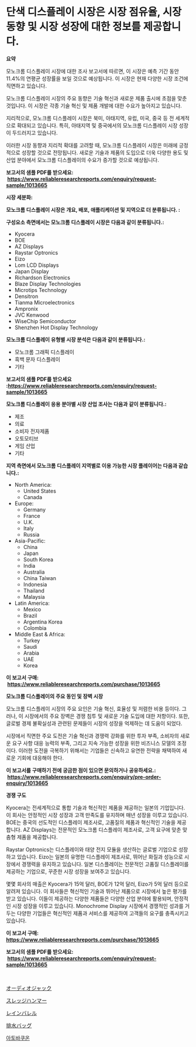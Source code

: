 <p><h1>단색 디스플레이 시장은 시장 점유율, 시장 동향 및 시장 성장에 대한 정보를 제공합니다.</h1></p><p><strong>요약</strong></p>
<p><p>모노크롬 디스플레이 시장에 대한 조사 보고서에 따르면, 이 시장은 예측 기간 동안 11.4%의 연평균 성장률을 보일 것으로 예상됩니다. 이 시장은 현재 다양한 시장 조건에 직면하고 있습니다.</p><p>모노크롬 디스플레이 시장의 주요 동향은 기술 혁신과 새로운 제품 출시에 초점을 맞춘 것입니다. 이 시장은 각종 기술 혁신 및 제품 개발에 대한 수요가 높아지고 있습니다.</p><p>지리적으로, 모노크롬 디스플레이 시장은 북미, 아태지역, 유럽, 미국, 중국 등 전 세계적으로 확대되고 있습니다. 특히, 아태지역 및 중국에서의 모노크롬 디스플레이 시장 성장이 두드러지고 있습니다.</p><p>이러한 시장 동향과 지리적 확대를 고려할 때, 모노크롬 디스플레이 시장은 미래에 긍정적으로 성장할 것으로 전망됩니다. 새로운 기술과 제품의 도입으로 더욱 다양한 용도 및 산업 분야에서 모노크롬 디스플레이의 수요가 증가할 것으로 예상됩니다.</p></p>
<p><strong>보고서의 샘플 PDF를 받으세요: &nbsp;<a href="https://www.reliableresearchreports.com/enquiry/request-sample/1013665">https://www.reliableresearchreports.com/enquiry/request-sample/1013665</a></strong></p>
<p><strong>시장 세분화:</strong></p>
<p><strong> 모노크롬 디스플레이 시장은 개요, 배포, 애플리케이션 및 지역으로 더 분류됩니다. :</strong></p>
<p><strong>구성요소 측면에서는 모노크롬 디스플레이 시장은 다음과 같이 분류됩니다.:</strong></p>
<p><ul><li>Kyocera</li><li>BOE</li><li>AZ Displays</li><li>Raystar Optronics</li><li>Eizo</li><li>Lom LCD Displays</li><li>Japan Display</li><li>Richardson Electronics</li><li>Blaze Display Technologies</li><li>Microtips Technology</li><li>Densitron</li><li>Tianma Microelectronics</li><li>Ampronix</li><li>JVC Kenwood</li><li>WiseChip Semiconductor</li><li>Shenzhen Hot Display Technology</li></ul></p>
<p><strong> 모노크롬 디스플레이 유형별 시장 분석은 다음과 같이 분류됩니다.:</strong></p>
<p><ul><li>모노크롬 그래픽 디스플레이</li><li>흑백 문자 디스플레이</li><li>기타</li></ul></p>
<p><strong>보고서의 샘플 PDF를 받으세요 :<a href="https://www.reliableresearchreports.com/enquiry/request-sample/1013665">https://www.reliableresearchreports.com/enquiry/request-sample/1013665</a></strong></p>
<p><strong> 모노크롬 디스플레이 응용 분야별 시장 산업 조사는 다음과 같이 분류됩니다.:</strong></p>
<p><ul><li>제조</li><li>의료</li><li>소비자 전자제품</li><li>오토모티브</li><li>게임 산업</li><li>기타</li></ul></p>
<p><strong>지역 측면에서 모노크롬 디스플레이 지역별로 이용 가능한 시장 플레이어는 다음과 같습니다.:</strong></p>
<p><ul>
    <li>
        North America:
        <ul>
            <li>United States</li>
            <li>Canada</li>
        </ul>
    </li>
    <li>
        Europe:
        <ul>
            <li>Germany</li>
            <li>France</li>
            <li>U.K.</li>
            <li>Italy</li>
            <li>Russia</li>
        </ul>
    </li>
    <li>
        Asia-Pacific:
        <ul>
            <li>China</li>
            <li>Japan</li>
            <li>South Korea</li>
            <li>India</li>
            <li>Australia</li>
            <li>China Taiwan</li>
            <li>Indonesia</li>
            <li>Thailand</li>
            <li>Malaysia</li>
        </ul>
    </li>
    <li>
        Latin America:
        <ul>
            <li>Mexico</li>
            <li>Brazil</li>
            <li>Argentina Korea</li>
            <li>Colombia</li>
        </ul>
    </li>
    <li>
        Middle East & Africa:
        <ul>
            <li>Turkey</li>
            <li>Saudi</li>
            <li>Arabia</li>
            <li>UAE</li>
            <li>Korea</li>
        </ul>
    </li>
    </ul></p>
<p><strong>이 보고서 구매: &nbsp;<a href="https://www.reliableresearchreports.com/purchase/1013665">https://www.reliableresearchreports.com/purchase/1013665</a></strong></p>
<p><strong>모노크롬 디스플레이의 주요 동인 및 장벽 시장</strong></p>
<p><p>모노크롬 디스플레이 시장의 주요 요인은 기술 혁신, 효율성 및 저렴한 비용 등이다. 그러나, 이 시장에서의 주요 장벽은 경쟁 침투 및 새로운 기술 도입에 대한 저항이다. 또한, 글로벌 경제 불확실성과 관련된 문제들이 시장의 성장을 억제하는 데 도움이 되었다.</p><p>시장에서 직면한 주요 도전은 기술 혁신과 경쟁력 강화를 위한 투자 부족, 소비자의 새로운 요구 사항 대응 능력의 부족, 그리고 지속 가능한 성장을 위한 비즈니스 모델의 조정이다. 이러한 도전을 극복하기 위해서는 기업들은 신속하고 유연한 전략을 채택하여 새로운 기회에 대응해야 한다.</p></p>
<p><strong>이 보고서를 구매하기 전에 궁금한 점이 있으면 문의하거나 공유하세요.: &nbsp;<a href="https://www.reliableresearchreports.com/enquiry/pre-order-enquiry/1013665">https://www.reliableresearchreports.com/enquiry/pre-order-enquiry/1013665</a></strong></p>
<p><strong>경쟁 구도</strong></p>
<p><p>Kyocera는 전세계적으로 통합 기술과 혁신적인 제품을 제공하는 일본의 기업입니다. 이 회사는 안정적인 시장 성장과 고객 만족도를 유지하며 매년 성장을 이루고 있습니다. BOE는 중국의 선도적인 디스플레이 제조사로, 고품질의 제품과 혁신적인 기술을 제공합니다. AZ Displays는 전문적인 모노크롬 디스플레이 제조사로, 고객 요구에 맞춘 맞춤형 제품을 제공합니다.</p><p>Raystar Optronics는 디스플레이와 태양 전지 모듈을 생산하는 글로벌 기업으로 성장하고 있습니다. Eizo는 일본의 유명한 디스플레이 제조사로, 뛰어난 화질과 성능으로 시장에서 경쟁력을 유지하고 있습니다. 일본 디스플레이는 전문적인 고품질 디스플레이를 제공하는 기업으로, 꾸준한 시장 성장을 보여주고 있습니다.</p><p>몇몇 회사의 매출은 Kyocera가 15억 달러, BOE가 12억 달러, Eizo가 5억 달러 등으로 알려져 있습니다. 이 회사들은 혁신적인 기술과 뛰어난 제품으로 시장에서 높은 평가를 받고 있습니다. 이들이 제공하는 다양한 제품들은 다양한 산업 분야에 활용되며, 안정적인 시장 성장을 이루고 있습니다. Monochrome Display 시장에서 경쟁적인 성과를 거두는 다양한 기업들은 혁신적인 제품과 서비스를 제공하여 고객들의 요구를 충족시키고 있습니다.</p></p>
<p><strong>이 보고서 구매: &nbsp; <a href="https://www.reliableresearchreports.com/purchase/1013665">https://www.reliableresearchreports.com/purchase/1013665</a></strong></p>
<p><strong>보고서의 샘플 PDF를 받으세요: &nbsp;<a href="https://www.reliableresearchreports.com/enquiry/request-sample/1013665">https://www.reliableresearchreports.com/enquiry/request-sample/1013665</a></strong><strong></strong></p>
<p>&nbsp;</p>
<p><p><a href="https://github.com/AaronVargas43/Market-Research-Report-List-1/blob/main/67291476843.md">オーディオジャック</a></p><p><a href="https://medium.com/@carlieshields/%E3%82%B9%E3%83%AC%E3%83%83%E3%82%B8%E3%83%8F%E3%83%B3%E3%83%9E%E3%83%BC%E5%B8%82%E5%A0%B4%E3%81%AF-%E5%B8%82%E5%A0%B4%E3%82%B7%E3%82%A7%E3%82%A2-%E5%B8%82%E5%A0%B4%E5%8B%95%E5%90%91-%E5%B8%82%E5%A0%B4%E6%88%90%E9%95%B7%E3%81%AB%E9%96%A2%E3%81%99%E3%82%8B%E6%83%85%E5%A0%B1%E3%82%92%E6%8F%90%E4%BE%9B%E3%81%97%E3%81%A6%E3%81%84%E3%81%BE%E3%81%99-89e38398289a">スレッジハンマー</a></p><p><a href="https://medium.com/@jacksonwiza1924/%E9%9B%A8%E6%B0%B4%E8%B2%AF%E6%B0%B4%E3%82%BF%E3%83%B3%E3%82%AF%E5%B8%82%E5%A0%B4-%E7%AB%B6%E4%BA%89%E5%88%86%E6%9E%90-%E5%B8%82%E5%A0%B4%E5%8B%95%E5%90%91-2031%E5%B9%B4%E3%81%BE%E3%81%A7%E3%81%AE%E4%BA%88%E6%B8%AC-5084dced862b">レインバレル</a></p><p><a href="https://github.com/CloydAbbott2023/Market-Research-Report-List-1/blob/main/13724546844.md">排水バッグ</a></p><p><a href="https://medium.com/@cierrahayes645/%EC%95%84%ED%86%A0%EB%B0%94%EC%BD%98-atovaquone-%EC%8B%9C%EC%9E%A5-%EC%8B%9C%EC%9E%A5-cagr-%EC%8B%9C%EC%9E%A5-%EB%8F%99%ED%96%A5-%EB%B0%8F-%EC%84%B1%EC%9E%A5-%EC%A0%84%EB%9E%B5%EC%97%90-%EB%8C%80%ED%95%9C-%ED%86%B5%EC%B0%B0%EB%A0%A5-830123fdb8dc">아토바쿠온</a></p></p>